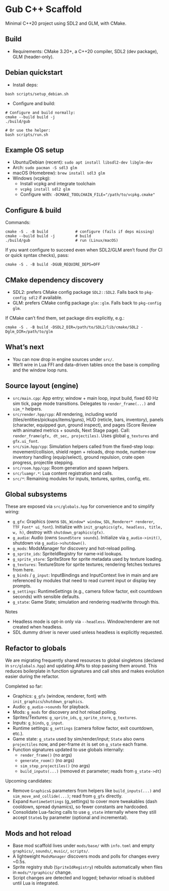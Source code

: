 Gub C++ Scaffold
=================

Minimal C++20 project using SDL2 and GLM, with CMake.

Build
-----

- Requirements: CMake 3.20+, a C++20 compiler, SDL2 (dev package), GLM (header-only).

Debian quickstart
-----------------

- Install deps:

```
bash scripts/setup_debian.sh
```

- Configure and build:

```
# Configure and build normally:
cmake --build build -j
./build/gub

# Or use the helper:
bash scripts/run.sh
```

Example OS setup
----------------

- Ubuntu/Debian (recent): `sudo apt install libsdl2-dev libglm-dev`
- Arch: `sudo pacman -S sdl3 glm`
- macOS (Homebrew): `brew install sdl3 glm`
- Windows (vcpkg):
  - Install vcpkg and integrate toolchain
  - `vcpkg install sdl2 glm`
  - Configure with: `-DCMAKE_TOOLCHAIN_FILE="/path/to/vcpkg.cmake"`

Configure & build
-----------------

Commands:

```
cmake -S . -B build            # configure (fails if deps missing)
cmake --build build -j         # build
./build/gub                    # run (Linux/macOS)
```

If you want configure to succeed even when SDL2/GLM aren’t found (for CI or quick syntax checks), pass:

```
cmake -S . -B build -DGUB_REQUIRE_DEPS=OFF
```

CMake dependency discovery
--------------------------

- SDL2: prefers CMake config package `SDL2::SDL2`. Falls back to `pkg-config sdl2` if available.
- GLM: prefers CMake config package `glm::glm`. Falls back to `pkg-config glm`.

If CMake can’t find them, set package dirs explicitly, e.g.:

```
cmake -S . -B build -DSDL2_DIR=/path/to/SDL2/lib/cmake/SDL2 -Dglm_DIR=/path/to/glm
```

What’s next
-----------

- You can now drop in engine sources under `src/`.
- We’ll wire in Lua FFI and data-driven tables once the base is compiling and the window loop runs.

Source layout (engine)
----------------------

- `src/main.cpp`: App entry; window + main loop, input build, fixed 60 Hz sim tick, page mode transitions. Delegates to `render_frame(...)` and `sim_*` helpers.
- `src/render.hpp/cpp`: All rendering, including world (tiles/entities/pickups/items/guns), HUD (reticle, bars, inventory), panels (character, equipped gun, ground inspect), and pages (Score Review with animated metrics + sounds, Next Stage page). Call: `render_frame(gfx, dt_sec, projectiles)`. Uses global `g_textures` and `gfx.ui_font`.
- `src/sim.hpp/cpp`: Simulation helpers called from the fixed-step loop: movement/collision, shield regen + reloads, drop mode, number-row inventory handling (equip/select), ground repulsion, crate open progress, projectile stepping.
- `src/room.hpp/cpp`: Room generation and spawn helpers.
- `src/luamgr.*`: Lua content registration and calls.
- `src/*`: Remaining modules for inputs, textures, sprites, config, etc.

Global subsystems
-----------------

These are exposed via `src/globals.hpp` for convenience and to simplify wiring:

- `g_gfx`: Graphics (owns `SDL_Window* window`, `SDL_Renderer* renderer`, `TTF_Font* ui_font`). Initialize with `init_graphics(gfx, headless, title, w, h)`, destroy with `shutdown_graphics(gfx)`.
- `g_audio`: Audio (owns `SoundStore sounds`). Initialize via `g_audio->init()`, shutdown via `g_audio->shutdown()`.
- `g_mods`: ModsManager for discovery and hot-reload polling.
- `g_sprite_ids`: SpriteIdRegistry for name→id lookups.
- `g_sprite_store`: SpriteStore for sprite metadata used by texture loading.
- `g_textures`: TextureStore for sprite textures; rendering fetches textures from here.
- `g_binds` / `g_input`: InputBindings and InputContext live in main and are referenced by modules that need to read current input or display key prompts.
- `g_settings`: RuntimeSettings (e.g., camera follow factor, exit countdown seconds) with sensible defaults.
- `g_state`: Game State; simulation and rendering read/write through this.

Notes
- Headless mode is opt-in only via `--headless`. Window/renderer are not created when headless.
- SDL dummy driver is never used unless headless is explicitly requested.

Refactor to globals
-------------------

We are migrating frequently shared resources to global singletons (declared in `src/globals.hpp`) and updating APIs to stop passing them around. This reduces boilerplate in function signatures and call sites and makes evolution easier during the refactor.

Completed so far:
- Graphics: `g_gfx` (window, renderer, font) with `init_graphics`/`shutdown_graphics`.
- Audio: `g_audio->sounds` for playback.
- Mods: `g_mods` for discovery and hot reload polling.
- Sprites/Textures: `g_sprite_ids`, `g_sprite_store`, `g_textures`.
- Inputs: `g_binds`, `g_input`.
- Runtime settings: `g_settings` (camera follow factor, exit countdown, etc.).
- Game state: `g_state` used by sim/render/input; `State` also owns `projectiles` now, and per-frame `dt` is set on `g_state` each frame.
- Function signatures updated to use globals internally:
  - `render_frame()` (no args)
  - `generate_room()` (no args)
  - `sim_step_projectiles()` (no args)
  - `build_inputs(...)` (removed `dt` parameter; reads from `g_state->dt`)

Upcoming candidates:
- Remove `Graphics&` parameters from helpers like `build_inputs(...)` and `sim_move_and_collide(...)`; read from `g_gfx` directly.
- Expand `RuntimeSettings` (g_settings) to cover more tweakables (dash cooldown, spread dynamics), so fewer constants are hardcoded.
- Consolidate Lua-facing calls to use `g_state` internally where they still accept `State&` by parameter (optional and incremental).

Mods and hot reload
-------------------

- Base mod scaffold lives under `mods/base/` with `info.toml` and empty `graphics/`, `sounds/`, `music/`, `scripts/`.
- A lightweight `ModsManager` discovers mods and polls for changes every ~0.5s.
- Sprite registry stub (`SpriteIdRegistry`) rebuilds automatically when files in `mods/*/graphics/` change.
- Script changes are detected and logged; behavior reload is stubbed until Lua is integrated.
